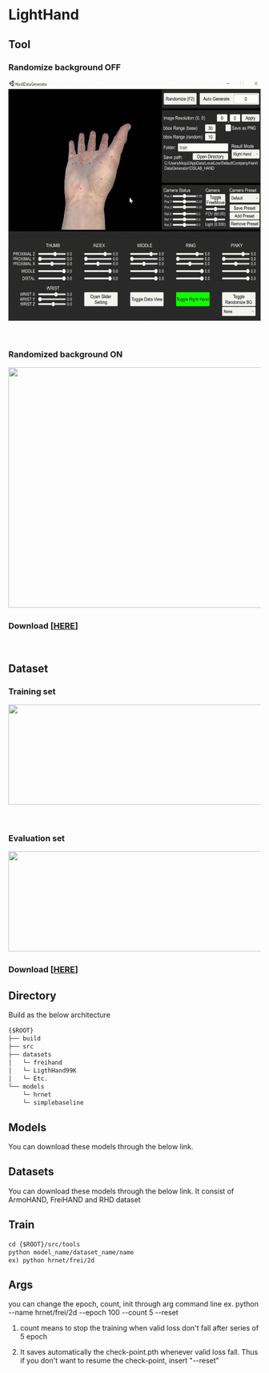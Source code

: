 # LightHand

## Tool

### Randomize background OFF
<p align="left">
    <img src="assets/nobg.gif", width="640" height="480">
</p>

</br>

### Randomized background ON
<p align="left">
    <img src="assets/bg.gif", width="640" height="480">
</p>

### Download [[HERE](https://mlpa503.synology.me:15051/d/s/11e8WJFEehEJ8oO47O7LUuzq48naY9QX/6tU9h8kmIua_9586DLbZquVvTmS7gAi8-X78AAzEG9Qs)]

</br>

## Dataset
### Training set
<p align="left">
    <img src="assets/trainingset.png", style="width:850px;height:200px">
</p>

</br>

### Evaluation set
<p align="left">
    <img src="assets/evaluationset.png", style="width:850px;height:200px">
</p>

### Download [[HERE](https://mlpa503.synology.me:15051/d/s/11e8Wfd8LCZhQSxOlebul6ZF5dgUJuyj/jNhhV4wX7nsFcCEMthz8s7fH19lYSl0f-er5APyUF9Qs)]

## Directory</br>
Build as the below architecture 
```
{$ROOT}
├── build
├── src
├── datasets
│   └─ freihand
│   └─ LigthHand99K
│   └─ Etc.
└── models
    └─ hrnet
    └─ simplebaseline

```

## Models
You can download these models through the below link.


## Datasets
You can download these models through the below link.
It consist of ArmoHAND, FreiHAND and RHD dataset


## Train
```
cd {$ROOT}/src/tools
python model_name/dataset_name/name
ex) python hrnet/frei/2d
```

## Args
you can change the epoch, count, init through arg command line
ex. python --name hrnet/frei/2d --epoch 100 --count 5 --reset

1. count means to stop the training when valid loss don't fall after series of 5 epoch

2. It saves automatically the check-point.pth whenever valid loss fall.
Thus if you don't want to resume the check-point, insert "--reset"
